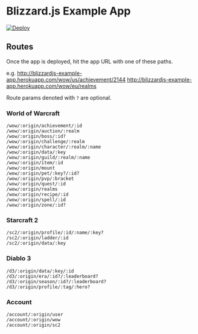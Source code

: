 # Blizzard.js Example App

[![Deploy](https://www.herokucdn.com/deploy/button.svg)](https://heroku.com/deploy?template=https://github.com/benweier/blizzard.js/tree/example)

## Routes

Once the app is deployed, hit the app URL with one of these paths.

e.g.
http://blizzardjs-example-app.herokuapp.com/wow/us/achievement/2144
http://blizzardjs-example-app.herokuapp.com/wow/eu/realms

Route params denoted with `?` are optional.

### World of Warcraft

```
/wow/:origin/achievement/:id
/wow/:origin/auction/:realm
/wow/:origin/boss/:id?
/wow/:origin/challenge/:realm
/wow/:origin/character/:realm/:name
/wow/:origin/data/:key
/wow/:origin/guild/:realm/:name
/wow/:origin/item/:id
/wow/:origin/mount
/wow/:origin/pet/:key?/:id?
/wow/:origin/pvp/:bracket
/wow/:origin/quest/:id
/wow/:origin/realms
/wow/:origin/recipe/:id
/wow/:origin/spell/:id
/wow/:origin/zone/:id?
```

### Starcraft 2

```
/sc2/:origin/profile/:id/:name/:key?
/sc2/:origin/ladder/:id
/sc2/:origin/data/:key
```

### Diablo 3

```
/d3/:origin/data/:key/:id
/d3/:origin/era/:id?/:leaderboard?
/d3/:origin/season/:id?/:leaderboard?
/d3/:origin/profile/:tag/:hero?
```

### Account

```
/account/:origin/user
/account/:origin/wow
/account/:origin/sc2
```

